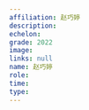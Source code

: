 ```yaml
---
affiliation: 赵巧婷
description: 
echelon: 
grade: 2022
image: 
links: null
name: 赵巧婷
role: 
time: 
type: 
---
```

